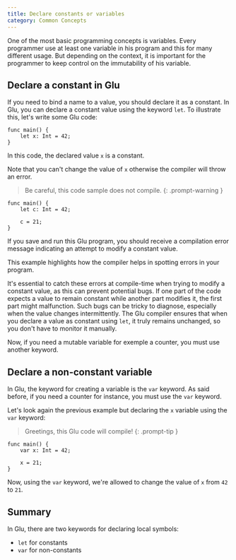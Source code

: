 ```yaml
---
title: Declare constants or variables
category: Common Concepts
---
```


One of the most basic programming concepts is variables. Every programmer use at least one variable in his program and this for many different usage.
But depending on the context, it is important for the programmer to keep control on the immutability of his variable.

## Declare a constant in Glu

If you need to bind a name to a value, you should declare it as a constant.
In Glu, you can declare a constant value using the keyword `let`. To illustrate this, let's write some Glu code:


```glu
func main() {
    let x: Int = 42;
}
```

In this code, the declared value `x` is a constant.


Note that you can't change the value of `x` otherwise the compiler will throw an error.

> Be careful, this code sample does not compile.
{: .prompt-warning }

```glu
func main() {
    let c: Int = 42;

    c = 21;
}
```

If you save and run this Glu program, you should receive a compilation error message indicating an attempt to modify a constant value.

This example highlights how the compiler helps in spotting errors in your program.


It's essential to catch these errors at compile-time when trying to modify a constant value, as this can prevent potential bugs.
If one part of the code expects a value to remain constant while another part modifies it, the first part might malfunction.
Such bugs can be tricky to diagnose, especially when the value changes intermittently.
The Glu compiler ensures that when you declare a value as constant using `let`, it truly remains unchanged, so you don't have to monitor it manually.

Now, if you need a mutable variable for exemple a counter, you must use another keyword.

## Declare a non-constant variable

In Glu, the keyword for creating a variable is the `var` keyword.
As said before, if you need a counter for instance, you must use the `var` keyword.

Let's look again the previous example but declaring the `x` variable using the `var` keyword:

> Greetings, this Glu code will compile!
{: .prompt-tip }

```glu
func main() {
    var x: Int = 42;

    x = 21;
}
```

Now, using the `var` keyword, we're allowed to change the value of `x` from `42` to `21`.

## Summary

In Glu, there are two keywords for declaring local symbols:

- `let` for constants
- `var` for non-constants
